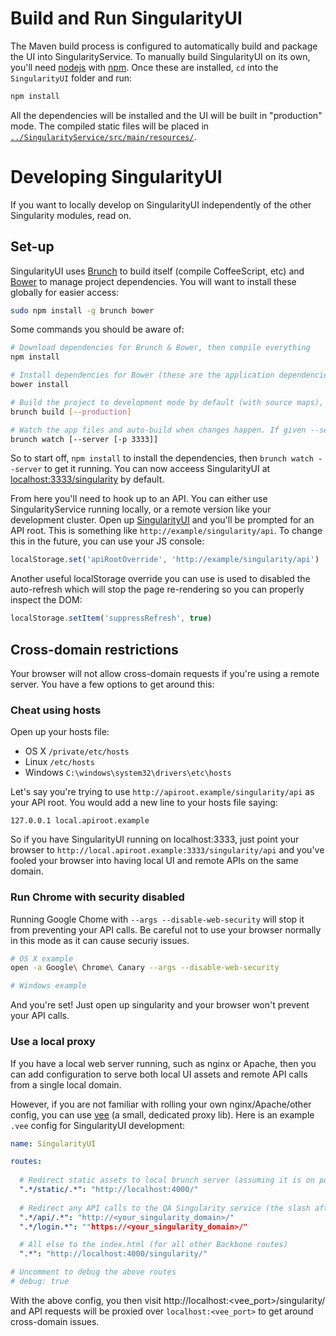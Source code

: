 # Build and Run SingularityUI

The Maven build process is configured to automatically build and package the UI into SingularityService. To manually build SingularityUI on its own, you'll need [nodejs](http://nodejs.org/) with [npm](https://www.npmjs.org/). Once these are installed, `cd` into the `SingularityUI` folder and run:

```bash
npm install
```

All the dependencies will be installed and the UI will be built in "production" mode. The compiled static files will be placed in [`../SingularityService/src/main/resources/`](../SingularityService/src/main/resources/).

# Developing SingularityUI

If you want to locally develop on SingularityUI independently of the other Singularity modules, read on.

## Set-up

SingularityUI uses [Brunch](http://brunch.io) to build itself (compile CoffeeScript, etc) and [Bower](http://bower.io) to manage project dependencies. You will want to install these globally for easier access:

```bash
sudo npm install -g brunch bower
```

Some commands you should be aware of:

```bash
# Download dependencies for Brunch & Bower, then compile everything
npm install

# Install dependencies for Bower (these are the application dependencies, e.g. Backbone & jQuery, not things like CoffeeScript)
bower install

# Build the project to development mode by default (with source maps), or minified mode if given --production
brunch build [--production]

# Watch the app files and auto-build when changes happen. If given --server it hosts an HTTP server for you, and -p can be used to specify a port for said server.
brunch watch [--server [-p 3333]]
```

So to start off, `npm install` to install the dependencies, then `brunch watch --server` to get it running. You can now acceess SingularityUI at [localhost:3333/singularity](http://localhost:3333/singularity) by default.

From here you'll need to hook up to an API. You can either use SingularityService running locally, or a remote version like your development cluster. Open up [SingularityUI](http://localhost:3333/singularity) and you'll be prompted for an API root. This is something like `http://example/singularity/api`. To change this in the future, you can use your JS console:

```javascript
localStorage.set('apiRootOverride', 'http://example/singularity/api')
```

Another useful localStorage override you can use is used to disabled the auto-refresh which will stop the page re-rendering so you can properly inspect the DOM:

```javascript
localStorage.setItem('suppressRefresh', true)
```

## Cross-domain restrictions

Your browser will not allow cross-domain requests if you're using a remote server. You have a few options to get around this:

### Cheat using hosts

Open up your hosts file:

* OS X `/private/etc/hosts`
* Linux `/etc/hosts`
* Windows `C:\windows\system32\drivers\etc\hosts`

Let's say you're trying to use `http://apiroot.example/singularity/api` as your API root. You would add a new line to your hosts file saying:

```
127.0.0.1 local.apiroot.example
```

So if you have SingularityUI running on localhost:3333, just point your browser to `http://local.apiroot.example:3333/singularity/api` and you've fooled your browser into having local UI and remote APIs on the same domain.

### Run Chrome with security disabled

Running Google Chome with `--args --disable-web-security` will stop it from preventing your API calls. Be careful not to use your browser normally in this mode as it can cause securiy issues.

```bash
# OS X example
open -a Google\ Chrome\ Canary --args --disable-web-security

# Windows example
```

And you're set! Just open up singularity and your browser won't prevent your API calls.

### Use a local proxy

If you have a local web server running, such as nginx or Apache, then you can add configuration to serve both local UI assets and remote API calls from a single local domain. 

However, if you are not familiar with rolling your own nginx/Apache/other config, you can use [vee](https://github.com/hubspot/vee) (a small, dedicated proxy lib). Here is an example `.vee` config for SingularityUI development:

```yaml
name: SingularityUI

routes:
  
  # Redirect static assets to local brunch server (assuming it is on port 4000)
  ".*/static/.*": "http://localhost:4000/"
  
  # Redirect any API calls to the QA Singularity service (the slash after the domain is necessary)
  ".*/api/.*": "http://<your_singularity_domain>/"
  ".*/login.*": ""https://<your_singularity_domain>/"

  # All else to the index.html (for all other Backbone routes)
  ".*": "http://localhost:4000/singularity/"

# Uncomment to debug the above routes
# debug: true
```

With the above config, you then visit http://localhost:<vee_port>/singularity/ and API requests will be proxied over `localhost:<vee_port>` to get around cross-domain issues.
